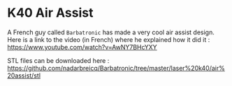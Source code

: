 # K40 Air Assist

A French guy called `Barbatronic` has made a very cool air assist design. Here is a link to the video (in French) where he explained how it did it : <https://www.youtube.com/watch?v=AwNY7BHcYXY>

STL files can be downloaded here : <https://github.com/nadarbreicq/Barbatronic/tree/master/laser%20k40/air%20assist/stl>

